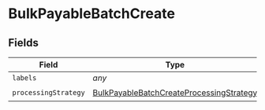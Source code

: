 # BulkPayableBatchCreate


## Fields

| Field                                                                                                       | Type                                                                                                        | Required                                                                                                    | Description                                                                                                 |
| ----------------------------------------------------------------------------------------------------------- | ----------------------------------------------------------------------------------------------------------- | ----------------------------------------------------------------------------------------------------------- | ----------------------------------------------------------------------------------------------------------- |
| `labels`                                                                                                    | *any*                                                                                                       | :heavy_minus_sign:                                                                                          | N/A                                                                                                         |
| `processingStrategy`                                                                                        | [BulkPayableBatchCreateProcessingStrategy](../../models/shared/bulkpayablebatchcreateprocessingstrategy.md) | :heavy_check_mark:                                                                                          | N/A                                                                                                         |